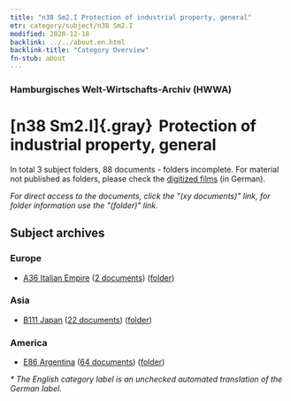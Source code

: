 ```yaml
---
title: "n38 Sm2.I Protection of industrial property, general"
etr: category/subject/n38 Sm2.I
modified: 2020-12-18
backlink: ../../about.en.html
backlink-title: "Category Overview"
fn-stub: about
---
```


### Hamburgisches Welt-Wirtschafts-Archiv (HWWA)
# [n38 Sm2.I]{.gray}&#8201; Protection of industrial property, general&#160; 





In total 3 subject folders, 88 documents - folders incomplete.
For material not published as folders, please check the [digitized films](/film/h1_sh) (in German).

_For direct access to the documents, click the "(xy documents)" link, for folder information use the "(folder)" link._

## Subject archives



### Europe

- [A36 Italian Empire](../../../geo/about.en.html#A36) (<a href="https://dfg-viewer.de/show/?tx_dlf[id]=https://pm20.zbw.eu/mets/sh/1410xx/141012/1457xx/145759/public.mets.en.xml" target="_blank">2 documents</a>) ([folder](http://purl.org/pressemappe20/folder/sh/141012,145759))

### Asia

- [B111 Japan](../../../geo/about.en.html#B111) (<a href="https://dfg-viewer.de/show/?tx_dlf[id]=https://pm20.zbw.eu/mets/sh/1412xx/141272/1457xx/145759/public.mets.en.xml" target="_blank">22 documents</a>) ([folder](http://purl.org/pressemappe20/folder/sh/141272,145759))

### America

- [E86 Argentina](../../../geo/about.en.html#E86) (<a href="https://dfg-viewer.de/show/?tx_dlf[id]=https://pm20.zbw.eu/mets/sh/1416xx/141692/1457xx/145759/public.mets.en.xml" target="_blank">64 documents</a>) ([folder](http://purl.org/pressemappe20/folder/sh/141692,145759))


_* The English category label is an unchecked automated translation of the German label._


